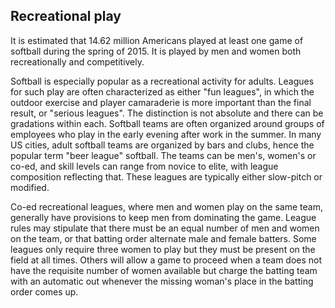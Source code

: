 ## Recreational play

It is estimated that 14.62 million Americans played at least one game of
softball during the spring of 2015. It is played by men and women
both recreationally and competitively.

Softball is especially popular as a recreational activity for adults.
Leagues for such play are often characterized as either "fun leagues",
in which the outdoor exercise and player camaraderie is more important
than the final result, or "serious leagues". The distinction is not
absolute and there can be gradations within each. Softball teams are
often organized around groups of employees who play in the early evening
after work in the summer. In many US cities, adult softball teams are
organized by bars and clubs, hence the popular term "beer
league" softball. The teams can be men's,
women's or co-ed, and skill levels can range from novice to elite, with
league composition reflecting that. These leagues are typically either
slow-pitch or modified.

Co-ed recreational leagues, where men and women play on the same team,
generally have provisions to keep men from dominating the game. League
rules may stipulate that there must be an equal number of men and women
on the team, or that batting order alternate male and female
batters. Some leagues only require three women to play but they must
be present on the field at all times. Others will allow a game to
proceed when a team does not have the requisite number of women
available but charge the batting team with an automatic out whenever the
missing woman's place in the batting order comes up.
